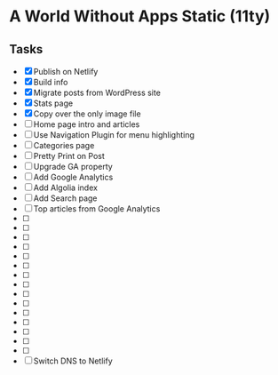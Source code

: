 # A World Without Apps Static (11ty)


## Tasks

* [x] Publish on Netlify
* [x] Build info
* [x] Migrate posts from WordPress site
* [x] Stats page
* [x] Copy over the only image file
* [ ] Home page intro and articles
* [ ] Use Navigation Plugin for menu highlighting
* [ ] Categories page 
* [ ] Pretty Print on Post
* [ ] Upgrade GA property
* [ ] Add Google Analytics
* [ ] Add Algolia index
* [ ] Add Search page
* [ ] Top articles from Google Analytics
* [ ] 
* [ ] 
* [ ] 
* [ ] 
* [ ] 
* [ ] 
* [ ] 
* [ ] 
* [ ] 
* [ ] 
* [ ] 
* [ ] 
* [ ] 
* [ ] 
* [ ] 
* [ ] Switch DNS to Netlify